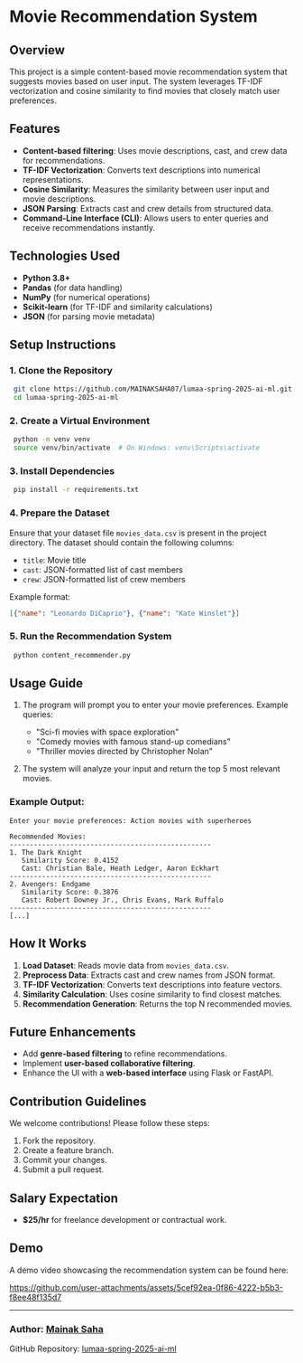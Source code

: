 # Movie Recommendation System

## Overview

This project is a simple content-based movie recommendation system that suggests movies based on user input. The system leverages TF-IDF vectorization and cosine similarity to find movies that closely match user preferences.

## Features

- **Content-based filtering**: Uses movie descriptions, cast, and crew data for recommendations.
- **TF-IDF Vectorization**: Converts text descriptions into numerical representations.
- **Cosine Similarity**: Measures the similarity between user input and movie descriptions.
- **JSON Parsing**: Extracts cast and crew details from structured data.
- **Command-Line Interface (CLI)**: Allows users to enter queries and receive recommendations instantly.

## Technologies Used

- **Python 3.8+**
- **Pandas** (for data handling)
- **NumPy** (for numerical operations)
- **Scikit-learn** (for TF-IDF and similarity calculations)
- **JSON** (for parsing movie metadata)

## Setup Instructions

### 1. Clone the Repository
```bash
 git clone https://github.com/MAINAKSAHA07/lumaa-spring-2025-ai-ml.git
 cd lumaa-spring-2025-ai-ml
```

### 2. Create a Virtual Environment
```bash
 python -m venv venv
 source venv/bin/activate  # On Windows: venv\Scripts\activate
```

### 3. Install Dependencies
```bash
 pip install -r requirements.txt
```

### 4. Prepare the Dataset
Ensure that your dataset file `movies_data.csv` is present in the project directory. The dataset should contain the following columns:

- `title`: Movie title
- `cast`: JSON-formatted list of cast members
- `crew`: JSON-formatted list of crew members

Example format:
```json
[{"name": "Leonardo DiCaprio"}, {"name": "Kate Winslet"}]
```

### 5. Run the Recommendation System
```bash
 python content_recommender.py
```

## Usage Guide

1. The program will prompt you to enter your movie preferences. Example queries:
   - "Sci-fi movies with space exploration"
   - "Comedy movies with famous stand-up comedians"
   - "Thriller movies directed by Christopher Nolan"

2. The system will analyze your input and return the top 5 most relevant movies.

### Example Output:
```
Enter your movie preferences: Action movies with superheroes

Recommended Movies:
--------------------------------------------------
1. The Dark Knight
   Similarity Score: 0.4152
   Cast: Christian Bale, Heath Ledger, Aaron Eckhart
--------------------------------------------------
2. Avengers: Endgame
   Similarity Score: 0.3876
   Cast: Robert Downey Jr., Chris Evans, Mark Ruffalo
--------------------------------------------------
[...]
```

## How It Works

1. **Load Dataset**: Reads movie data from `movies_data.csv`.
2. **Preprocess Data**: Extracts cast and crew names from JSON format.
3. **TF-IDF Vectorization**: Converts text descriptions into feature vectors.
4. **Similarity Calculation**: Uses cosine similarity to find closest matches.
5. **Recommendation Generation**: Returns the top N recommended movies.

## Future Enhancements

- Add **genre-based filtering** to refine recommendations.
- Implement **user-based collaborative filtering**.
- Enhance the UI with a **web-based interface** using Flask or FastAPI.

## Contribution Guidelines

We welcome contributions! Please follow these steps:
1. Fork the repository.
2. Create a feature branch.
3. Commit your changes.
4. Submit a pull request.

## Salary Expectation

- **$25/hr** for freelance development or contractual work.

## Demo
A demo video showcasing the recommendation system can be found here: 

https://github.com/user-attachments/assets/5cef92ea-0f86-4222-b5b3-f8ee48f135d7


---
### Author: [Mainak Saha](https://github.com/MAINAKSAHA07)
GitHub Repository: [lumaa-spring-2025-ai-ml](https://github.com/MAINAKSAHA07/lumaa-spring-2025-ai-ml)


